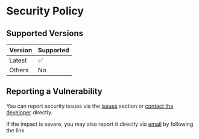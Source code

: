 # Security Policy

## Supported Versions

| Version | Supported          |
| ------- | ------------------ |
| Latest  | :white_check_mark: |
| Others  | No                 | 

## Reporting a Vulnerability
You can report security issues via the [issues](../../issues) section or [contact the developer](../../?tab=readme-ov-file#issues--support) directly.

If the impact is severe, you may also report it directly via [email](mailto:support@nettleweb.com) by following the link.

